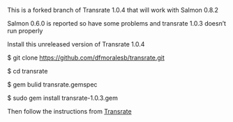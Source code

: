 This is a forked branch of Transrate 1.0.4 that will work with Salmon 0.8.2

Salmon 0.6.0 is reported so have some problems and transrate 1.0.3 doesn’t run properly

Install this unreleased version of Transrate 1.0.4

$ git clone https://github.com/dfmoralesb/transrate.git

$ cd transrate

$ gem bulid transrate.gemspec

$ sudo gem install transrate-1.0.3.gem

Then follow the instructions from [Transrate](http://hibberdlab.com/transrate/)
